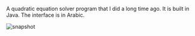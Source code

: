 A quadratic equation solver program that I did a long time ago. It is built in Java. The interface is in Arabic.

![snapshot]("./snapshot.png")